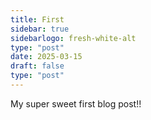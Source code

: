 ```yaml
---
title: First
sidebar: true
sidebarlogo: fresh-white-alt
type: "post"
date: 2025-03-15
draft: false
type: "post"
---
```


My super sweet first blog post!!
